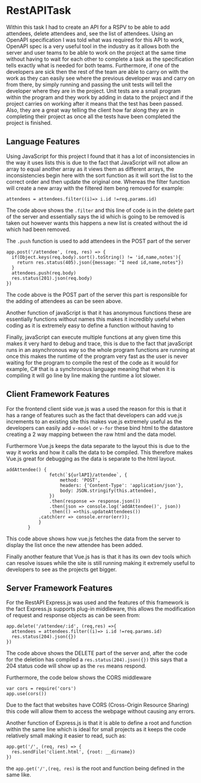 RestAPITask
===========

Within this task I had to create an API for a RSPV to be able to add attendees, delete attendees and, see the list of attendees. Using an OpenAPI specification I was told what was required for this API to work, OpenAPI spec is a very useful tool in the industry as it allows both the server and user teams to be able to work on the project at the same time without having to wait for each other to complete a task as the specification tells exactly what is needed for both teams. Furthermore, if one of the developers are sick then the rest of the team are able to carry on with the work as they can easily see where the previous developer was and carry on from there, by simply running and passing the unit tests will tell the developer where they are in the project. Unit tests are a small program within the program and they work by adding in data to the project and if the project carries on working after it means that the test has been passed. Also, they are a great way telling the client how far along they are in completing their project as once all the tests have been completed the project is finished. 

Language Features
------------------

Using JavaScript for this project I found that it has a lot of inconsistencies in the way it uses lists this is due to the fact that JavaScript will not allow an array to equal another array as it views them as different arrays, the inconsistencies begin here with the sort function as it will sort the list to the correct order and then update the original one. Whereas the filter function will create a new array with the filtered item beng removed for example:

```
attendees = attendees.filter((i)=> i.id !=req.params.id)
```

The code above shows the ```.filter``` and this line of code is in the delete part of the server and essentially says the id which is going to be removed is taken out however wants this happens a new list is created without the id which had been removed. 

The ```.push``` function is used to add attendees in the POST part of the server

```
app.post('/attendee', (req, res) => {
  if(Object.keys(req.body).sort().toString() != 'id,name,notes'){
    return res.status(405).json({message: "I need id,name,notes"})
  }
  attendees.push(req.body)
  res.status(201).json(req.body)
})
```

The code above is the POST part of the server this part is responsible for the adding of attendees as can be seen above.

Another function of javaScript is that it has anonymous functions these are essentially functions without names this makes it incredibly useful when coding as it is extremely easy to define a function without having to 

Finally, javaScript can execute multiple functions at any given time this makes it very hard to debug and trace, this is due to the fact that javaScript runs in an asynchronous way so the whole program functions are running at once this makes the runtime of the program very fast as the user is never waiting for the program to compile the rest of the code as it would for example, C# that is a synchronous language meaning that when it is compiling it will go line by line making the runtime a lot slower.

Client Framework Features
-------------------------

For the frontend client side vue.js was a used the reason for this is that it has a range of features such as the fact that developers can add vue.js increments to an existing site this makes vue.js extremely useful as the developers can easily add ```v-model``` or ```v-for``` these bind html to the datastore creating a 2 way mapping between the raw html and the data model.

Furthermore Vue.js keeps the data separate to the layout this is due to the way it works and how it calls the data to be compiled. This therefore makes Vue.js great for debugging as the data is separate to the html layout.

```
addAttendee() {
                fetch(`${urlAPI}/attendee`, {
				    method: 'POST',
				    headers: {'Content-Type': 'application/json'},
				    body: JSON.stringify(this.attendee),
                })
                .then(response => response.json())
                .then(json => console.log('addAttendee()', json))
                .then(() =>this.updateAttendees())
            .catch(err => console.error(err));
            }
        }
```
This code above shows how vue.js fetches the data from the server to display the list once the new attendee has been added.

Finally another feature that Vue.js has is that it has its own dev tools which can resolve issues while the site is still running making it extremely useful to developers to see as the projects get bigger. 

Server Framework Features
-------------------------

For the RestAPI Express.js was used and the features of this framework is the fact Express.js supports plug-in middleware, this allows the modification of request and response objects as can be seen from:

```
app.delete('/attendee/:id', (req,res) =>{
  attendees = attendees.filter((i)=> i.id !=req.params.id)
  res.status(204).json({})
}) 
```

The code above shows the DELETE part of the server and, after the code for the deletion has compiled a ```res.status(204).json({})``` this says that a 204 status code will show up as the ```res``` means respond.

Furthermore, the code below shows the CORS middleware

```
var cors = require('cors')
app.use(cors())
```    
                                                                                                                    
Due to the fact that websites have CORS (Cross-Origin Resource Sharing) this code will allow them to access the webpage without causing any errors.

Another function of Express.js is that it is able to define a root and function within the same line which is ideal for small projects as it keeps the code relatively small making it easier to read, such as:

```
app.get('/', (req, res) => {
  res.sendFile('client.html', {root: __dirname})
})
```
the ```app.get('/',(req, res)``` is the root and function being defined in the same like. 

